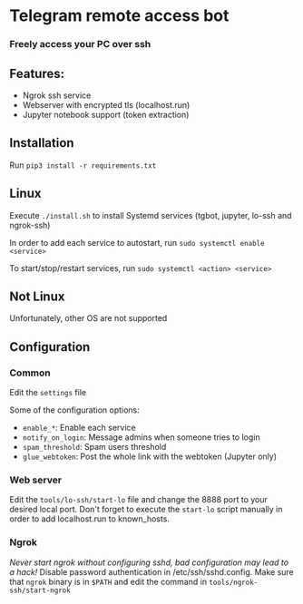 # Telegram remote access bot

### Freely access your PC over ssh

## Features:
* Ngrok ssh service
* Webserver with encrypted tls (localhost.run)
* Jupyter notebook support (token extraction)

## Installation

Run `pip3 install -r requirements.txt`

## Linux

Execute `./install.sh` to install Systemd services (tgbot, jupyter, lo-ssh and ngrok-ssh)

In order to add each service to autostart, run `sudo systemctl enable <service>`

To start/stop/restart services, run `sudo systemctl <action> <service>`

## Not Linux

Unfortunately, other OS are not supported

## Configuration

### Common

Edit the `settings` file

Some of the configuration options:
* `enable_*`: Enable each service
* `notify_on_login`: Message admins when someone tries to login
* `spam_threshold`: Spam users threshold
* `glue_webtoken`: Post the whole link with the webtoken (Jupyter only)

### Web server

Edit the `tools/lo-ssh/start-lo` file and change the 8888 port to your desired local port. Don't forget to execute the `start-lo` script manually in order to add localhost.run to known_hosts.

### Ngrok

*Never start ngrok without configuring sshd, bad configuration may lead to a hack!*
Disable password authentication in /etc/ssh/sshd.config.
Make sure that `ngrok` binary is in `$PATH` and edit the command in `tools/ngrok-ssh/start-ngrok`
